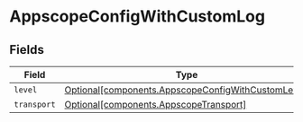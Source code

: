 # AppscopeConfigWithCustomLog


## Fields

| Field                                                                                                          | Type                                                                                                           | Required                                                                                                       | Description                                                                                                    |
| -------------------------------------------------------------------------------------------------------------- | -------------------------------------------------------------------------------------------------------------- | -------------------------------------------------------------------------------------------------------------- | -------------------------------------------------------------------------------------------------------------- |
| `level`                                                                                                        | [Optional[components.AppscopeConfigWithCustomLevel]](../../models/components/appscopeconfigwithcustomlevel.md) | :heavy_minus_sign:                                                                                             | N/A                                                                                                            |
| `transport`                                                                                                    | [Optional[components.AppscopeTransport]](../../models/components/appscopetransport.md)                         | :heavy_minus_sign:                                                                                             | N/A                                                                                                            |
